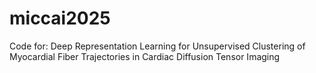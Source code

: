# miccai2025
Code for: Deep Representation Learning for Unsupervised Clustering of Myocardial Fiber Trajectories in Cardiac Diffusion Tensor Imaging
